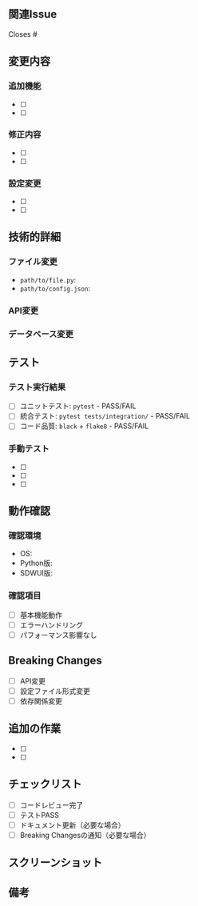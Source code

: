 ## 関連Issue
<!-- このPRで解決するIssueを記載 -->
Closes #

## 変更内容
<!-- このPRで行った変更の概要 -->

### 追加機能
- [ ] 
- [ ] 

### 修正内容
- [ ] 
- [ ] 

### 設定変更
- [ ] 
- [ ] 

## 技術的詳細
<!-- 実装の技術的な詳細 -->

### ファイル変更
- `path/to/file.py`: 
- `path/to/config.json`: 

### API変更
<!-- APIに変更がある場合 -->

### データベース変更
<!-- データベーススキーマ等に変更がある場合 -->

## テスト
<!-- 実行したテストとその結果 -->

### テスト実行結果
- [ ] ユニットテスト: `pytest` - PASS/FAIL
- [ ] 統合テスト: `pytest tests/integration/` - PASS/FAIL
- [ ] コード品質: `black` + `flake8` - PASS/FAIL

### 手動テスト
- [ ] 
- [ ] 
- [ ] 

## 動作確認
<!-- 実際の動作確認結果 -->

### 確認環境
- OS: 
- Python版: 
- SDWUI版: 

### 確認項目
- [ ] 基本機能動作
- [ ] エラーハンドリング
- [ ] パフォーマンス影響なし

## Breaking Changes
<!-- 破壊的変更がある場合 -->

- [ ] API変更
- [ ] 設定ファイル形式変更
- [ ] 依存関係変更

## 追加の作業
<!-- このPR後に必要な追加作業 -->

- [ ] 
- [ ] 

## チェックリスト
<!-- PRマージ前の確認事項 -->

- [ ] コードレビュー完了
- [ ] テストPASS
- [ ] ドキュメント更新（必要な場合）
- [ ] Breaking Changesの通知（必要な場合）

## スクリーンショット
<!-- UIに関わる変更がある場合 -->

## 備考
<!-- その他の注意事項や補足情報 -->